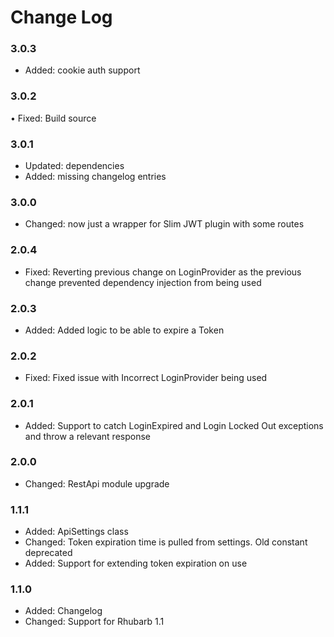 # Change Log

### 3.0.3

* Added: cookie auth support

### 3.0.2

• Fixed: Build source

### 3.0.1

* Updated: dependencies
* Added:   missing changelog entries

### 3.0.0

* Changed:  now just a wrapper for Slim JWT plugin with some routes

### 2.0.4

* Fixed:    Reverting previous change on LoginProvider as the previous change prevented dependency injection from being used 

### 2.0.3

* Added:    Added logic to be able to expire a Token

### 2.0.2

* Fixed:    Fixed issue with Incorrect LoginProvider being used

### 2.0.1

* Added:    Support to catch LoginExpired and Login Locked Out exceptions and throw a relevant response

### 2.0.0

* Changed:  RestApi module upgrade

### 1.1.1
* Added:    ApiSettings class
* Changed:  Token expiration time is pulled from settings. Old constant deprecated
* Added:    Support for extending token expiration on use

### 1.1.0

* Added:	Changelog
* Changed:	Support for Rhubarb 1.1
